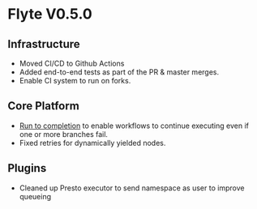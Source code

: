 # Flyte V0.5.0

## Infrastructure
- Moved CI/CD to Github Actions
- Added end-to-end tests as part of the PR & master merges. 
- Enable CI system to run on forks.

## Core Platform
- [Run to completion](https://flyte.readthedocs.io/en/latest/user/features/on_failure_policy.html) to enable workflows to continue executing even if one or more branches fail.
- Fixed retries for dynamically yielded nodes.

## Plugins
- Cleaned up Presto executor to send namespace as user to improve queueing
